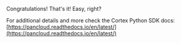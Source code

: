 Congratulations! That's it! Easy, right?

For additional details and more check the Cortex Python SDK docs: [https://pancloud.readthedocs.io/en/latest/](https://pancloud.readthedocs.io/en/latest/)
